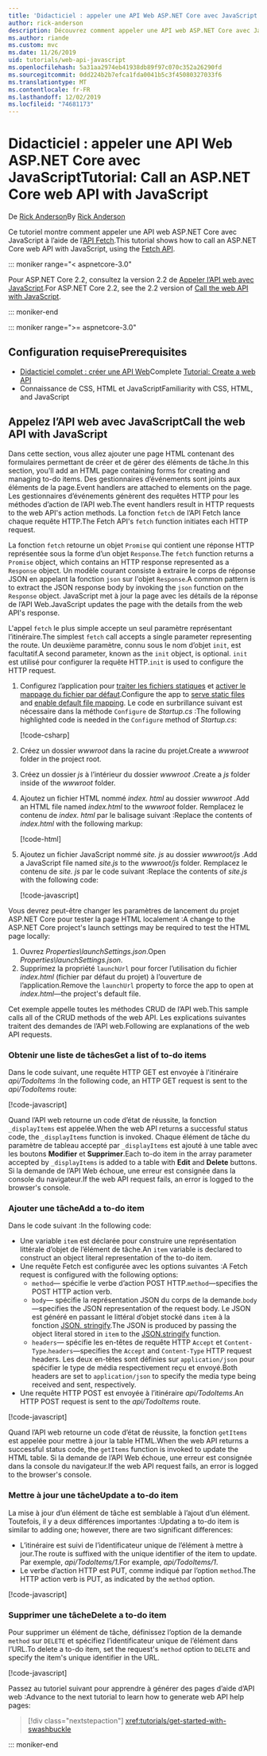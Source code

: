 ```yaml
---
title: 'Didacticiel : appeler une API Web ASP.NET Core avec JavaScript'
author: rick-anderson
description: Découvrez comment appeler une API web ASP.NET Core avec JavaScript.
ms.author: riande
ms.custom: mvc
ms.date: 11/26/2019
uid: tutorials/web-api-javascript
ms.openlocfilehash: 5a31aa2974eb41938db89f97c070c352a26290fd
ms.sourcegitcommit: 0dd224b2b7efca1fda0041b5c3f45080327033f6
ms.translationtype: MT
ms.contentlocale: fr-FR
ms.lasthandoff: 12/02/2019
ms.locfileid: "74681173"
---
```

# <a name="tutorial-call-an-aspnet-core-web-api-with-javascript"></a><span data-ttu-id="8505a-103">Didacticiel : appeler une API Web ASP.NET Core avec JavaScript</span><span class="sxs-lookup"><span data-stu-id="8505a-103">Tutorial: Call an ASP.NET Core web API with JavaScript</span></span>

<span data-ttu-id="8505a-104">De [Rick Anderson](https://twitter.com/RickAndMSFT)</span><span class="sxs-lookup"><span data-stu-id="8505a-104">By [Rick Anderson](https://twitter.com/RickAndMSFT)</span></span>

<span data-ttu-id="8505a-105">Ce tutoriel montre comment appeler une API web ASP.NET Core avec JavaScript à l’aide de l’[API Fetch](https://developer.mozilla.org/docs/Web/API/Fetch_API).</span><span class="sxs-lookup"><span data-stu-id="8505a-105">This tutorial shows how to call an ASP.NET Core web API with JavaScript, using the [Fetch API](https://developer.mozilla.org/docs/Web/API/Fetch_API).</span></span>

::: moniker range="< aspnetcore-3.0"

<span data-ttu-id="8505a-106">Pour ASP.NET Core 2.2, consultez la version 2.2 de [Appeler l’API web avec JavaScript](xref:tutorials/first-web-api#call-the-web-api-with-javascript).</span><span class="sxs-lookup"><span data-stu-id="8505a-106">For ASP.NET Core 2.2, see the 2.2 version of [Call the web API with JavaScript](xref:tutorials/first-web-api#call-the-web-api-with-javascript).</span></span>

::: moniker-end

::: moniker range=">= aspnetcore-3.0"

## <a name="prerequisites"></a><span data-ttu-id="8505a-107">Configuration requise</span><span class="sxs-lookup"><span data-stu-id="8505a-107">Prerequisites</span></span>

* <span data-ttu-id="8505a-108">[Didacticiel complet : créer une API Web](xref:tutorials/first-web-api)</span><span class="sxs-lookup"><span data-stu-id="8505a-108">Complete [Tutorial: Create a web API](xref:tutorials/first-web-api)</span></span>
* <span data-ttu-id="8505a-109">Connaissance de CSS, HTML et JavaScript</span><span class="sxs-lookup"><span data-stu-id="8505a-109">Familiarity with CSS, HTML, and JavaScript</span></span>

## <a name="call-the-web-api-with-javascript"></a><span data-ttu-id="8505a-110">Appelez l’API web avec JavaScript</span><span class="sxs-lookup"><span data-stu-id="8505a-110">Call the web API with JavaScript</span></span>

<span data-ttu-id="8505a-111">Dans cette section, vous allez ajouter une page HTML contenant des formulaires permettant de créer et de gérer des éléments de tâche.</span><span class="sxs-lookup"><span data-stu-id="8505a-111">In this section, you'll add an HTML page containing forms for creating and managing to-do items.</span></span> <span data-ttu-id="8505a-112">Des gestionnaires d’événements sont joints aux éléments de la page.</span><span class="sxs-lookup"><span data-stu-id="8505a-112">Event handlers are attached to elements on the page.</span></span> <span data-ttu-id="8505a-113">Les gestionnaires d’événements génèrent des requêtes HTTP pour les méthodes d’action de l’API web.</span><span class="sxs-lookup"><span data-stu-id="8505a-113">The event handlers result in HTTP requests to the web API's action methods.</span></span> <span data-ttu-id="8505a-114">La fonction `fetch` de l’API Fetch lance chaque requête HTTP.</span><span class="sxs-lookup"><span data-stu-id="8505a-114">The Fetch API's `fetch` function initiates each HTTP request.</span></span>

<span data-ttu-id="8505a-115">La fonction `fetch` retourne un objet `Promise` qui contient une réponse HTTP représentée sous la forme d’un objet `Response`.</span><span class="sxs-lookup"><span data-stu-id="8505a-115">The `fetch` function returns a `Promise` object, which contains an HTTP response represented as a `Response` object.</span></span> <span data-ttu-id="8505a-116">Un modèle courant consiste à extraire le corps de réponse JSON en appelant la fonction `json` sur l'objet `Response`.</span><span class="sxs-lookup"><span data-stu-id="8505a-116">A common pattern is to extract the JSON response body by invoking the `json` function on the `Response` object.</span></span> <span data-ttu-id="8505a-117">JavaScript met à jour la page avec les détails de la réponse de l’API Web.</span><span class="sxs-lookup"><span data-stu-id="8505a-117">JavaScript updates the page with the details from the web API's response.</span></span>

<span data-ttu-id="8505a-118">L'appel `fetch` le plus simple accepte un seul paramètre représentant l’itinéraire.</span><span class="sxs-lookup"><span data-stu-id="8505a-118">The simplest `fetch` call accepts a single parameter representing the route.</span></span> <span data-ttu-id="8505a-119">Un deuxième paramètre, connu sous le nom d’objet `init`, est facultatif.</span><span class="sxs-lookup"><span data-stu-id="8505a-119">A second parameter, known as the `init` object, is optional.</span></span> <span data-ttu-id="8505a-120">`init` est utilisé pour configurer la requête HTTP.</span><span class="sxs-lookup"><span data-stu-id="8505a-120">`init` is used to configure the HTTP request.</span></span>

1. <span data-ttu-id="8505a-121">Configurez l’application pour [traiter les fichiers statiques](/dotnet/api/microsoft.aspnetcore.builder.staticfileextensions.usestaticfiles#Microsoft_AspNetCore_Builder_StaticFileExtensions_UseStaticFiles_Microsoft_AspNetCore_Builder_IApplicationBuilder_) et [activer le mappage du fichier par défaut](/dotnet/api/microsoft.aspnetcore.builder.defaultfilesextensions.usedefaultfiles#Microsoft_AspNetCore_Builder_DefaultFilesExtensions_UseDefaultFiles_Microsoft_AspNetCore_Builder_IApplicationBuilder_).</span><span class="sxs-lookup"><span data-stu-id="8505a-121">Configure the app to [serve static files](/dotnet/api/microsoft.aspnetcore.builder.staticfileextensions.usestaticfiles#Microsoft_AspNetCore_Builder_StaticFileExtensions_UseStaticFiles_Microsoft_AspNetCore_Builder_IApplicationBuilder_) and [enable default file mapping](/dotnet/api/microsoft.aspnetcore.builder.defaultfilesextensions.usedefaultfiles#Microsoft_AspNetCore_Builder_DefaultFilesExtensions_UseDefaultFiles_Microsoft_AspNetCore_Builder_IApplicationBuilder_).</span></span> <span data-ttu-id="8505a-122">Le code en surbrillance suivant est nécessaire dans la méthode `Configure` de *Startup.cs* :</span><span class="sxs-lookup"><span data-stu-id="8505a-122">The following highlighted code is needed in the `Configure` method of *Startup.cs*:</span></span>

    [!code-csharp[](first-web-api/samples/3.0/TodoApi/StartupJavaScript.cs?highlight=8-9&name=snippet_configure)]

1. <span data-ttu-id="8505a-123">Créez un dossier *wwwroot* dans la racine du projet.</span><span class="sxs-lookup"><span data-stu-id="8505a-123">Create a *wwwroot* folder in the project root.</span></span>

1. <span data-ttu-id="8505a-124">Créez un dossier *js* à l’intérieur du dossier *wwwroot* .</span><span class="sxs-lookup"><span data-stu-id="8505a-124">Create a *js* folder inside of the *wwwroot* folder.</span></span>

1. <span data-ttu-id="8505a-125">Ajoutez un fichier HTML nommé *index. html* au dossier *wwwroot* .</span><span class="sxs-lookup"><span data-stu-id="8505a-125">Add an HTML file named *index.html* to the *wwwroot* folder.</span></span> <span data-ttu-id="8505a-126">Remplacez le contenu de *index. html* par le balisage suivant :</span><span class="sxs-lookup"><span data-stu-id="8505a-126">Replace the contents of *index.html* with the following markup:</span></span>

    [!code-html[](first-web-api/samples/3.0/TodoApi/wwwroot/index.html)]

1. <span data-ttu-id="8505a-127">Ajoutez un fichier JavaScript nommé *site. js* au dossier *wwwroot/js* .</span><span class="sxs-lookup"><span data-stu-id="8505a-127">Add a JavaScript file named *site.js* to the *wwwroot/js* folder.</span></span> <span data-ttu-id="8505a-128">Remplacez le contenu de *site. js* par le code suivant :</span><span class="sxs-lookup"><span data-stu-id="8505a-128">Replace the contents of *site.js* with the following code:</span></span>

    [!code-javascript[](first-web-api/samples/3.0/TodoApi/wwwroot/js/site.js?name=snippet_SiteJs)]

<span data-ttu-id="8505a-129">Vous devrez peut-être changer les paramètres de lancement du projet ASP.NET Core pour tester la page HTML localement :</span><span class="sxs-lookup"><span data-stu-id="8505a-129">A change to the ASP.NET Core project's launch settings may be required to test the HTML page locally:</span></span>

1. <span data-ttu-id="8505a-130">Ouvrez *Properties\launchSettings.json*.</span><span class="sxs-lookup"><span data-stu-id="8505a-130">Open *Properties\launchSettings.json*.</span></span>
1. <span data-ttu-id="8505a-131">Supprimez la propriété `launchUrl` pour forcer l’utilisation du fichier *index.html* (fichier par défaut du projet) à l’ouverture de l’application.</span><span class="sxs-lookup"><span data-stu-id="8505a-131">Remove the `launchUrl` property to force the app to open at *index.html*&mdash;the project's default file.</span></span>

<span data-ttu-id="8505a-132">Cet exemple appelle toutes les méthodes CRUD de l’API web.</span><span class="sxs-lookup"><span data-stu-id="8505a-132">This sample calls all of the CRUD methods of the web API.</span></span> <span data-ttu-id="8505a-133">Les explications suivantes traitent des demandes de l’API web.</span><span class="sxs-lookup"><span data-stu-id="8505a-133">Following are explanations of the web API requests.</span></span>

### <a name="get-a-list-of-to-do-items"></a><span data-ttu-id="8505a-134">Obtenir une liste de tâches</span><span class="sxs-lookup"><span data-stu-id="8505a-134">Get a list of to-do items</span></span>

<span data-ttu-id="8505a-135">Dans le code suivant, une requête HTTP GET est envoyée à l'itinéraire *api/TodoItems* :</span><span class="sxs-lookup"><span data-stu-id="8505a-135">In the following code, an HTTP GET request is sent to the *api/TodoItems* route:</span></span>

[!code-javascript[](first-web-api/samples/3.0/TodoApi/wwwroot/js/site.js?name=snippet_GetItems)]

<span data-ttu-id="8505a-136">Quand l’API web retourne un code d’état de réussite, la fonction `_displayItems` est appelée.</span><span class="sxs-lookup"><span data-stu-id="8505a-136">When the web API returns a successful status code, the `_displayItems` function is invoked.</span></span> <span data-ttu-id="8505a-137">Chaque élément de tâche du paramètre de tableau accepté par `_displayItems` est ajouté à une table avec les boutons **Modifier** et **Supprimer**.</span><span class="sxs-lookup"><span data-stu-id="8505a-137">Each to-do item in the array parameter accepted by `_displayItems` is added to a table with **Edit** and **Delete** buttons.</span></span> <span data-ttu-id="8505a-138">Si la demande de l’API Web échoue, une erreur est consignée dans la console du navigateur.</span><span class="sxs-lookup"><span data-stu-id="8505a-138">If the web API request fails, an error is logged to the browser's console.</span></span>

### <a name="add-a-to-do-item"></a><span data-ttu-id="8505a-139">Ajouter une tâche</span><span class="sxs-lookup"><span data-stu-id="8505a-139">Add a to-do item</span></span>

<span data-ttu-id="8505a-140">Dans le code suivant :</span><span class="sxs-lookup"><span data-stu-id="8505a-140">In the following code:</span></span>

* <span data-ttu-id="8505a-141">Une variable `item` est déclarée pour construire une représentation littérale d’objet de l’élément de tâche.</span><span class="sxs-lookup"><span data-stu-id="8505a-141">An `item` variable is declared to construct an object literal representation of the to-do item.</span></span>
* <span data-ttu-id="8505a-142">Une requête Fetch est configurée avec les options suivantes :</span><span class="sxs-lookup"><span data-stu-id="8505a-142">A Fetch request is configured with the following options:</span></span>
  * <span data-ttu-id="8505a-143">`method`&mdash; spécifie le verbe d’action POST HTTP.</span><span class="sxs-lookup"><span data-stu-id="8505a-143">`method`&mdash;specifies the POST HTTP action verb.</span></span>
  * <span data-ttu-id="8505a-144">`body`&mdash; spécifie la représentation JSON du corps de la demande.</span><span class="sxs-lookup"><span data-stu-id="8505a-144">`body`&mdash;specifies the JSON representation of the request body.</span></span> <span data-ttu-id="8505a-145">Le JSON est généré en passant le littéral d’objet stocké dans `item` à la fonction [JSON. stringify](https://developer.mozilla.org/docs/Web/JavaScript/Reference/Global_Objects/JSON/stringify).</span><span class="sxs-lookup"><span data-stu-id="8505a-145">The JSON is produced by passing the object literal stored in `item` to the [JSON.stringify](https://developer.mozilla.org/docs/Web/JavaScript/Reference/Global_Objects/JSON/stringify) function.</span></span>
  * <span data-ttu-id="8505a-146">`headers`&mdash; spécifie les en-têtes de requête HTTP `Accept` et `Content-Type`.</span><span class="sxs-lookup"><span data-stu-id="8505a-146">`headers`&mdash;specifies the `Accept` and `Content-Type` HTTP request headers.</span></span> <span data-ttu-id="8505a-147">Les deux en-têtes sont définies sur `application/json` pour spécifier le type de média respectivement reçu et envoyé.</span><span class="sxs-lookup"><span data-stu-id="8505a-147">Both headers are set to `application/json` to specify the media type being received and sent, respectively.</span></span>
* <span data-ttu-id="8505a-148">Une requête HTTP POST est envoyée à l’itinéraire *api/TodoItems*.</span><span class="sxs-lookup"><span data-stu-id="8505a-148">An HTTP POST request is sent to the *api/TodoItems* route.</span></span>

[!code-javascript[](first-web-api/samples/3.0/TodoApi/wwwroot/js/site.js?name=snippet_AddItem)]

<span data-ttu-id="8505a-149">Quand l’API web retourne un code d’état de réussite, la fonction `getItems` est appelée pour mettre à jour la table HTML.</span><span class="sxs-lookup"><span data-stu-id="8505a-149">When the web API returns a successful status code, the `getItems` function is invoked to update the HTML table.</span></span> <span data-ttu-id="8505a-150">Si la demande de l’API Web échoue, une erreur est consignée dans la console du navigateur.</span><span class="sxs-lookup"><span data-stu-id="8505a-150">If the web API request fails, an error is logged to the browser's console.</span></span>

### <a name="update-a-to-do-item"></a><span data-ttu-id="8505a-151">Mettre à jour une tâche</span><span class="sxs-lookup"><span data-stu-id="8505a-151">Update a to-do item</span></span>

<span data-ttu-id="8505a-152">La mise à jour d’un élément de tâche est semblable à l’ajout d’un élément. Toutefois, il y a deux différences importantes :</span><span class="sxs-lookup"><span data-stu-id="8505a-152">Updating a to-do item is similar to adding one; however, there are two significant differences:</span></span>

* <span data-ttu-id="8505a-153">L’itinéraire est suivi de l’identificateur unique de l’élément à mettre à jour.</span><span class="sxs-lookup"><span data-stu-id="8505a-153">The route is suffixed with the unique identifier of the item to update.</span></span> <span data-ttu-id="8505a-154">Par exemple, *api/TodoItems/1*.</span><span class="sxs-lookup"><span data-stu-id="8505a-154">For example, *api/TodoItems/1*.</span></span>
* <span data-ttu-id="8505a-155">Le verbe d’action HTTP est PUT, comme indiqué par l’option `method`.</span><span class="sxs-lookup"><span data-stu-id="8505a-155">The HTTP action verb is PUT, as indicated by the `method` option.</span></span>

[!code-javascript[](first-web-api/samples/3.0/TodoApi/wwwroot/js/site.js?name=snippet_UpdateItem)]

### <a name="delete-a-to-do-item"></a><span data-ttu-id="8505a-156">Supprimer une tâche</span><span class="sxs-lookup"><span data-stu-id="8505a-156">Delete a to-do item</span></span>

<span data-ttu-id="8505a-157">Pour supprimer un élément de tâche, définissez l’option de la demande `method` sur `DELETE` et spécifiez l’identificateur unique de l’élément dans l’URL.</span><span class="sxs-lookup"><span data-stu-id="8505a-157">To delete a to-do item, set the request's `method` option to `DELETE` and specify the item's unique identifier in the URL.</span></span>

[!code-javascript[](first-web-api/samples/3.0/TodoApi/wwwroot/js/site.js?name=snippet_DeleteItem)]

<span data-ttu-id="8505a-158">Passez au tutoriel suivant pour apprendre à générer des pages d’aide d’API web :</span><span class="sxs-lookup"><span data-stu-id="8505a-158">Advance to the next tutorial to learn how to generate web API help pages:</span></span>

> [!div class="nextstepaction"]
> <xref:tutorials/get-started-with-swashbuckle>

::: moniker-end

